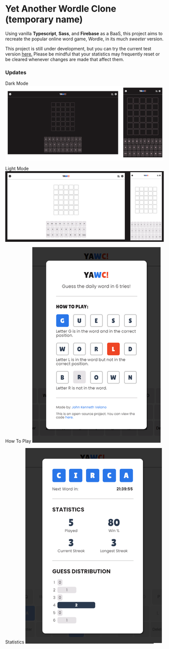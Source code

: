 # Yet Another Wordle Clone (temporary name)

Using vanilla **Typescript**, **Sass**, and **Firebase** as a BaaS, this project aims to recreate the popular online word game, Wordle, in its much _sweeter_ version.

This project is still under development, but you can try the current test version [here.](https://yet-another-wordle-clone.web.app) Please be mindful that your statistics may frequently reset or be cleared whenever changes are made that affect them.

### Updates

Dark Mode
![dark](./src/assets/dark.png)

Light Mode
![light](./src/assets/light.png)

How To Play
![how to play](./src/assets/how-to-play.png)

Statistics
![statistics](./src/assets/stats.png)
